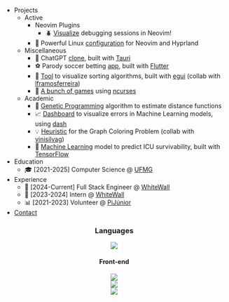 
- Projects
  - Active
    - Neovim Plugins
      - 🪲 [Visualize](https://github.com/igorlfs/nvim-dap-view) debugging sessions in Neovim!
    - 🐧 Powerful Linux [configuration](https://github.com/igorlfs/dotfiles) for Neovim and Hyprland
  - Miscellaneous
    - 💬 ChatGPT [clone](https://github.com/igorlfs/chatogpt3), built with [Tauri](https://tauri.app/)
    - ⚽ Parody soccer betting [app](https://github.com/igorlfs/NoBet), built with [Flutter](https://flutter.dev/)
    - 📶 [Tool](https://github.com/igorlfs/sorting-visualizer) to visualize sorting algorithms, built with [egui](https://www.egui.rs/) (collab with [lframosferreira](https://github.com/lframosferreira))
    - 👾 [A bunch of games](https://github.com/igorlfs?tab=repositories&q=ncurses&type=&language=&sort=) using [ncurses](https://invisible-island.net/ncurses/)
  - Academic
    - 🧬 [Genetic Programming](https://github.com/igorlfs/tp1-cn) algorithm to estimate distance functions
    - 📈 [Dashboard](https://github.com/igorlfs/poc-code) to visualize errors in Machine Learning models, using [dash](https://dash.plotly.com/)
    - 💡 [Heuristic](https://github.com/igorlfs/hm-proj) for the Graph Coloring Problem (collab with [vinisilvag](https://github.com/vinisilvag))
    - 🤖 [Machine Learning](https://github.com/igorlfs/ml#projeto) model to predict ICU survivability, built with [TensorFlow](https://www.tensorflow.org/)
- Education
  - 🎓 [2021-2025] Computer Science @ [UFMG](https://ufmg.br/)
- Experience
  - 💬 [2024-Current] Full Stack Engineer @ [WhiteWall](https://whitewall.dev/)
  - 💬 [2023-2024] Intern @ [WhiteWall](https://whitewall.dev/)
  - 📊 [2021-2023] Volunteer @ [PiJúnior](https://www.pijunior.com.br/)
- [Contact](mailto:igorlafarsi@gmail.com)

<div align="center">
  <h3>Languages</h3>
  <img src="https://go-skill-icons.vercel.app/api/icons?i=py,ts,c,cpp,rust">
  <h4>Front-end</h4>
  <img src="https://go-skill-icons.vercel.app/api/icons?i=svelte,tailwind">
  <br>
  <img src="https://github-readme-stats.vercel.app/api?username=igorlfs&show_icons=true&theme=catppuccin_mocha" />
  <br>
  <img src="https://github-readme-stats.vercel.app/api/top-langs/?username=igorlfs&theme=catppuccin_mocha&hide=jupyter%20notebook&exclude_repo=basic-minecraft-modding" />
</div>
